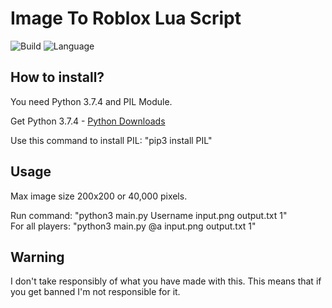 # Image To Roblox Lua Script
![Build](https://img.shields.io/badge/Build-1.4-green)
![Language](https://img.shields.io/badge/Language-Python%203.7.4-orange)

## How to install?

You need Python 3.7.4 and PIL Module.

Get Python 3.7.4 - [Python Downloads](https://www.python.org/downloads/)

Use this command to install PIL: "pip3 install PIL"

## Usage

Max image size 200x200 or 40,000 pixels.

Run command: "python3 main.py Username input.png output.txt 1"\
For all players: "python3 main.py @a input.png output.txt 1"

## Warning

I don't take responsibly of what you have made with this. This means that if you get banned I'm not responsible for it.

